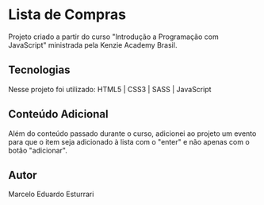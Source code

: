 <h1 text-align="center"> Lista de Compras </h1>
<p text-align="center"> Projeto criado a partir do curso "Introdução a Programação com JavaScript" ministrada pela Kenzie Academy Brasil.</p>

<h2>Tecnologias</h2>
<p>Nesse projeto foi utilizado: HTML5 | CSS3 | SASS | JavaScript</p>

<h2>Conteúdo Adicional</h2>
<p>Além do conteúdo passado durante o curso, adicionei ao projeto um evento para que o item seja adicionado à lista com o "enter" e não apenas com o botão "adicionar".

<h2>Autor</h2>
<p>Marcelo Eduardo Esturrari</p>